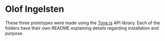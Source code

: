 # Olof Ingelsten
These three prototypes were made using the [Tone.js](https://tonejs.github.io/) API library. Each of the folders have their own README explaining details regarding installation and purpose.
